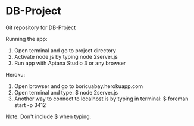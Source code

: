 DB-Project
==========
Git repository for DB-Project

Running the app:
1. Open terminal and go to project directory
2. Activate node.js by typing node 2server.js
3. Run app with Aptana Studio 3 or any browser

Heroku:

1. Open browser and go to boricuabay.herokuapp.com
2. Open terminal and type:
	$ node 2server.js 
3. Another way to connect to localhost is by typing in terminal:
	$ foreman start -p 3412
	
Note: Don't include $ when typing. 